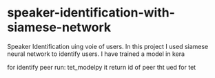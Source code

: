 # speaker-identification-with-siamese-network

Speaker Identification uing voie of users.
In this project I used siamese neural network to identify users. I have trained a model in kera 

for identify peer run: tet_modelpy 
it return id of peer tht ued for tet
